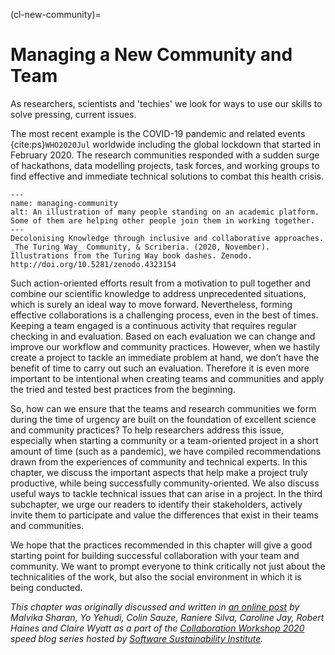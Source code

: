 (cl-new-community)=
# Managing a New Community and Team

As researchers, scientists and 'techies' we look for ways to use our skills to solve pressing, current issues.

The most recent example is the COVID-19 pandemic and related events {cite:ps}`WHO2020Jul` worldwide including the global lockdown that started in February 2020.
The research communities responded with a sudden surge of hackathons, data modelling projects, task forces, and working groups to find effective and immediate technical solutions to combat this health crisis.

```{figure} ../figures/decolonising-knowledge.jpg
---
name: managing-community
alt: An illustration of many people standing on an academic platform. Some of them are helping other people join them in working together.
---
Decolonising Knowledge through inclusive and collaborative approaches. _The Turing Way_ Community, & Scriberia. (2020, November). Illustrations from the Turing Way book dashes. Zenodo. http://doi.org/10.5281/zenodo.4323154
```

Such action-oriented efforts result from a motivation to pull together and combine our scientific knowledge to address unprecedented situations, which is surely an ideal way to move forward.
Nevertheless, forming effective collaborations is a challenging process, even in the best of times.
Keeping a team engaged is a continuous activity that requires regular checking in and evaluation.
Based on each evaluation we can change and improve our workflow and community practices.
However, when we hastily create a project to tackle an immediate problem at hand, we don’t have the benefit of time to carry out such an evaluation.
Therefore it is even more important to be intentional when creating teams and communities and apply the tried and tested best practices from the beginning.

So, how can we ensure that the teams and research communities we form during the time of urgency are built on the foundation of excellent science and community practices?
To help researchers address this issue, especially when starting a community or a team-oriented project in a short amount of time (such as a pandemic), we have compiled recommendations drawn from the experiences of community and technical experts.
In this chapter, we discuss the important aspects that help make a project truly productive, while being successfully community-oriented.
We also discuss useful ways to tackle technical issues that can arise in a project.
In the third subchapter, we urge our readers to identify their stakeholders, actively invite them to participate and value the differences that exist in their teams and communities.

We hope that the practices recommended in this chapter will give a good starting point for building successful collaboration with your team and community.
We want to prompt everyone to think critically not just about the technicalities of the work, but also the social environment in which it is being conducted.

*This chapter was originally discussed and written in [an online post](https://www.software.ac.uk/blog/2020-05-26-cw20-speed-blog-bootstrapping-development-team-during-time-crisis) by Malvika Sharan, Yo Yehudi, Colin Sauze, Raniere Silva, Caroline Jay, Robert Haines and Claire Wyatt as a part of the [Collaboration Workshop 2020](https://www.software.ac.uk/cw20) speed blog series hosted by [Software Sustainability Institute](https://www.software.ac.uk).*
